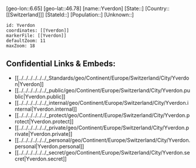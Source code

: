 ﻿---
location: [46.78,6.65]
mapzoom: [7,12] 
mapmarker: city 
type: City
tags:
- geo/City


SpocWebEntityId: 35760
isDeleted: false
confidential: public

---
[geo-lon::6.65]
[geo-lat::46.78]
[name::Yverdon]
[State::]
[Country::[[Switzerland]]]
[StateId::]
[Population::]
[Unknown::]


```leaflet
id: Yverdon
coordinates: [[Yverdon]]
markerFile: [[Yverdon]]
defaultZoom: 11 
maxZoom: 18
```


## Confidential Links & Embeds: 
- [[../../../../../../_Standards/geo/Continent/Europe/Switzerland/City/Yverdon|Yverdon]] 
- [[../../../../../../_public/geo/Continent/Europe/Switzerland/City/Yverdon.public|Yverdon.public]] 
- [[../../../../../../_internal/geo/Continent/Europe/Switzerland/City/Yverdon.internal|Yverdon.internal]] 
- [[../../../../../../_protect/geo/Continent/Europe/Switzerland/City/Yverdon.protect|Yverdon.protect]] 
- [[../../../../../../_private/geo/Continent/Europe/Switzerland/City/Yverdon.private|Yverdon.private]] 
- [[../../../../../../_personal/geo/Continent/Europe/Switzerland/City/Yverdon.personal|Yverdon.personal]] 
- [[../../../../../../_secret/geo/Continent/Europe/Switzerland/City/Yverdon.secret|Yverdon.secret]] 
